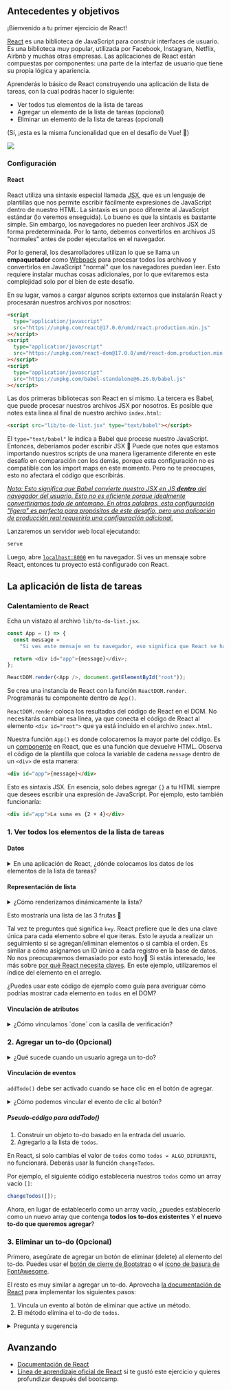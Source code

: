 ## Antecedentes y objetivos

¡Bienvenido a tu primer ejercicio de React!

[React](https://reactjs.org/) es una biblioteca de JavaScript para construir interfaces de usuario. Es una biblioteca muy popular, utilizada por Facebook, Instagram, Netflix, Airbnb y muchas otras empresas. Las aplicaciones de React están compuestas por componentes: una parte de la interfaz de usuario que tiene su propia lógica y apariencia.

Aprenderás lo básico de React construyendo una aplicación de lista de tareas, con la cual podrás hacer lo siguiente:

- Ver todos tus elementos de la lista de tareas
- Agregar un elemento de la lista de tareas (opcional)
- Eliminar un elemento de la lista de tareas (opcional)

(Sí, ¡esta es la misma funcionalidad que en el desafío de Vue! 💪)

![](https://raw.githubusercontent.com/lewagon/fullstack-images/master/frontend/to-do-list-vue-user-flow.gif)

### Configuración

#### React

React utiliza una sintaxis especial llamada [JSX](https://react.dev/learn/writing-markup-with-jsx), que es un lenguaje de plantillas que nos permite escribir fácilmente expresiones de JavaScript dentro de nuestro HTML. La sintaxis es un poco diferente al JavaScript estándar (lo veremos enseguida). Lo bueno es que la sintaxis es bastante simple. Sin embargo, los navegadores no pueden leer archivos JSX de forma predeterminada. Por lo tanto, debemos convertirlos en archivos JS "normales" antes de poder ejecutarlos en el navegador.

Por lo general, los desarrolladores utilizan lo que se llama un **empaquetador** como [Webpack](https://webpack.js.org/) para procesar todos los archivos y convertirlos en JavaScript "normal" que los navegadores puedan leer. Esto requiere instalar muchas cosas adicionales, por lo que evitaremos esta complejidad solo por el bien de este desafío.

En su lugar, vamos a cargar algunos scripts externos que instalarán React y procesarán nuestros archivos por nosotros:

```html
<script
  type="application/javascript"
  src="https://unpkg.com/react@17.0.0/umd/react.production.min.js"
></script>
<script
  type="application/javascript"
  src="https://unpkg.com/react-dom@17.0.0/umd/react-dom.production.min.js"
></script>
<script
  type="application/javascript"
  src="https://unpkg.com/babel-standalone@6.26.0/babel.js"
></script>
```

Las dos primeras bibliotecas son React en sí mismo. La tercera es Babel, que puede procesar nuestros archivos JSX por nosotros. Es posible que notes esta línea al final de nuestro archivo `index.html`:

```html
<script src="lib/to-do-list.jsx" type="text/babel"></script>
```

El `type="text/babel"` le indica a Babel que procese nuestro JavaScript. Entonces, deberíamos poder escribir JSX 💪 Puede que notes que estamos importando nuestros scripts de una manera ligeramente diferente en este desafío en comparación con los demás, porque esta configuración no es compatible con los import maps en este momento. Pero no te preocupes, esto no afectará el código que escribirás.

_[Nota: Esto significa que Babel convierte nuestro JSX en JS **dentro** del navegador del usuario. Esto no es eficiente porque idealmente convertiríamos todo de antemano. En otras palabras, esta configuración "ligera" es perfecta para propósitos de este desafío, pero una aplicación de producción real requeriría una configuración adicional.](https://babeljs.io/docs/babel-standalone#when-not-to-use-babelstandalone)_

Lanzaremos un servidor web local ejecutando:

```bash
serve
```

Luego, abre [`localhost:8000`](http://localhost:8000) en tu navegador. Si ves un mensaje sobre React, entonces tu proyecto está configurado con React.

## La aplicación de lista de tareas

### Calentamiento de React

Echa un vistazo al archivo `lib/to-do-list.jsx`.

```js
const App = () => {
  const message =
    "Si ves este mensaje en tu navegador, eso significa que React se ha montado correctamente! 🙌";

  return <div id="app">{message}</div>;
};

ReactDOM.render(<App />, document.getElementById("root"));
```

Se crea una instancia de React con la función `ReactDOM.render`. Programarás tu componente dentro de `App()`.

`ReactDOM.render` coloca los resultados del código de React en el DOM. No necesitarás cambiar esa línea, ya que conecta el código de React al elemento `<div id="root">` que ya está incluido en el archivo `index.html`.

Nuestra función `App()` es donde colocaremos la mayor parte del código. Es un [componente](https://react.dev/learn/your-first-component) en React, que es una función que devuelve HTML. Observa el código de la plantilla que coloca la variable de cadena `message` dentro de un `<div>` de esta manera:

```html
<div id="app">{message}</div>
```

Esto es sintaxis JSX. En esencia, solo debes agregar `{}` a tu HTML siempre que desees escribir una expresión de JavaScript. Por ejemplo, esto también funcionaría:

```html
<div id="app">La suma es {2 + 4}</div>
```

### 1. Ver todos los elementos de la lista de tareas

#### Datos

<details>
<summary markdown='span'>En una aplicación de React, ¿dónde colocamos los datos de los elementos de la lista de tareas?</summary>

Tienes los mismos elementos de la lista de tareas en un arreglo.

```js
[
  { title: "Codificar una lista de tareas", done: false },
  { title: "Desayunar", done: true },
  { title: "Hacer ejercicio", done: false },
  { title: "Regar las plantas", done: true },
];
```

Estos son datos que podrían cambiar con el tiempo. Por ejemplo, podríamos querer agregar o eliminar un elemento de nuestro arreglo de elementos de la lista de tareas en el futuro. ¿Cómo manejamos los datos cambiantes en React?

Utilizamos la función [`React.useState`](https://react.dev/reference/react/useState). Esta es una función de React, o, como le gusta llamarlo a la gente de React, un [hook](https://react.dev/reference/react), que nos permite definir variables cuyos valores podrían cambiar en nuestra aplicación.

Cambiamos nuestra función `App()` de la siguiente manera:

```js
const App = () => {
  const [todos, changeTodos] = React.useState([
    { title: "Codificar una lista de tareas", done: false },
    { title: "Desayunar", done: true },
    { title: "Hacer ejercicio", done: false },
    { title: "Regar las plantas", done: true },
  ]);

  return <div id="app"></div>;
};
```

Este código significa que ahora tendremos acceso a dos variables: `todos`, que es simplemente el arreglo de tareas, y `changeTodos`, que es una función que podemos llamar cuando nuestro arreglo cambie (por ejemplo, si queremos agregar o eliminar un elemento). Dado que de momento solo nos preocupamos por _leer_ nuestras tareas, no crear, editar o eliminarlas, no usaremos mucho `changeTodos` en este momento 😌

</details>

#### Representación de lista

<details>
<summary markdown='span'>¿Cómo renderizamos dinámicamente la lista?</summary>

En React, utilizas `{}` siempre que quieras poner JavaScript dentro de tu HTML. En JavaScript normal, si quisiéramos imprimir cada elemento de una lista, tendríamos que usar **iteración**. ¡Resulta que en React, puedes usar la iteración como en JavaScript normal! El operador más común es la función `map`. La razón de esto es que `map` retorna un arreglo (en este caso de elementos JSX), y JSX admite la adición de un arreglo de elementos al DOM.

Aquí tienes un ejemplo de cómo funciona:

```js
function App() {
  const [items, changeItems] = React.useState([
    "manzana",
    "plátano",
    "naranja",
  ]);

  return (
    <ul>
      {items.map((item, index) => (
        <li key={index}>{item}</li>
      ))}
    </ul>
  );
}

export default App;
```

</details>

Esto mostraría una lista de las 3 frutas 🍎

Tal vez te preguntes qué significa `key`. React prefiere que le des una clave única para cada elemento sobre el que iteras. Esto le ayuda a realizar un seguimiento si se agregan/eliminan elementos o si cambia el orden. Es similar a cómo asignamos un ID único a cada registro en la base de datos. No nos preocuparemos demasiado por esto hoy💆 Si estás interesado, lee más sobre [por qué React necesita claves](https://react.dev/learn/rendering-lists#why-does-react-need-keys). En este ejemplo, utilizaremos el índice del elemento en el arreglo.

¿Puedes usar este código de ejemplo como guía para averiguar cómo podrías mostrar cada elemento en `todos` en el DOM?

#### Vinculación de atributos

<details>
<summary markdown='span'>¿Cómo vinculamos `done` con la casilla de verificación?</summary>

React facilita la definición de atributos HTML en la sintaxis JSX:

```js
function App() {
  const shouldBeChecked = true;

  return <input type="checkbox" checked={shouldBeChecked} />;
}

export default App;
```

Todo lo que tenemos que hacer es utilizar `{}` para escribir JavaScript como valor de `checked` en nuestra casilla de verificación.

¿Puedes utilizar este principio para que tus casillas de verificación coincidan dinámicamente con el valor de `done` en cada una?

</details>

### 2. Agregar un to-do (Opcional)

<details>
<summary markdown='span'>¿Qué sucede cuando un usuario agrega un to-do?</summary>

1. El usuario completa el título del to-do.
2. El usuario hace clic en un botón.
3. El to-do se agrega y aparece en la lista.

Cuando se hace clic en el botón, la aplicación de React debe encargarse de obtener los datos y agregarlos a la lista. Crearemos una función en JavaScript llamada `addTodo()` para encargarse de todo esto.

Para hacer esto, crearemos una nueva variable `title` usando el hook `useState` que se actualizará cada vez que el usuario escriba en el campo de entrada (usando el evento `onChange`).

```js
const App = () => {
  const [todos, setTodos] = React.useState([]);
  const [title, setTitle] = React.useState("");

  const handleTitleChange = (event) => {
    setTitle(event.target.value);
  };

  const addTodo = () => {
    console.log("Agregando un to-do...");
    // TODO: agregar un nuevo to-do basado en el título al array `todos`
    setTitle("");
  };

  return (
    <div id="app">
      <h1>Lista de Tareas</h1>
      <form>
        <label htmlFor="todoTitle">Título:</label>
        <input
          type="text"
          id="todoTitle"
          value={title}
          onChange={handleTitleChange}
        />
        <button type="button" onClick={addTodo}>
          Agregar To-Do
        </button>
      </form>
      <ul>
        {todos.map((todo, index) => (
          <li key={index}>{todo}</li>
        ))}
      </ul>
    </div>
  );
};

ReactDOM.render(<App />, document.getElementById("root"));
```

_Sugerencia: Potencialmente puedes usar el [operador de propagación](https://developer.mozilla.org/es/docs/Web/JavaScript/Reference/Operators/Spread_syntax) de JavaScript para ayudarte en esta parte. El operador de propagación es útil si deseas tomar un array existente y generar un nuevo array con un elemento adicional. Aquí tienes un ejemplo de sintaxis:_

```js
const frutas = ["manzana", "plátano", "naranja"];
const frutasYVerduras = [...frutas, "pepino", "pimiento"];
// el valor de frutasYVerduras será ['manzana', 'plátano', 'naranja', 'pepino', 'pimiento']
```

</details>

#### Vinculación de eventos

`addTodo()` debe ser activado cuando se hace clic en el botón de agregar.

<details>
<summary markdown='span'>¿Cómo podemos vincular el evento de clic al botón?</summary>

Podemos usar el atributo `onClick` en nuestro elemento `<button>`.

```html
<button type="button" onClick="{addTodo}">Agregar To-Do</button>
```

¿Puedes ver el `console.log` que agregaste en tu método en la consola del navegador? Si es así, ¡entonces el evento está vinculado correctamente!

</details>

##### Pseudo-código para addTodo()

1. Construir un objeto to-do basado en la entrada del usuario.
2. Agregarlo a la lista de `todos`.

En React, si solo cambias el valor de `todos` como `todos = ALGO_DIFERENTE`, no funcionará. Deberás usar la función `changeTodos`.

Por ejemplo, el siguiente código establecería nuestros `todos` como un array vacío `[]`:

```js
changeTodos([]);
```

Ahora, en lugar de establecerlo como un array vacío, ¿puedes establecerlo como un nuevo array que contenga **todos los to-dos existentes** Y **el nuevo to-do que queremos agregar**?

</details>

### 3. Eliminar un to-do (Opcional)

Primero, asegúrate de agregar un botón de eliminar (delete) al elemento del to-do. Puedes usar el [botón de cierre de Bootstrap](https://getbootstrap.com/docs/5.0/components/close-button/) o el [ícono de basura de FontAwesome](https://fontawesome.com/search?q=trash&o=r).

El resto es muy similar a agregar un to-do. Aprovecha [la documentación de React](https://reactjs.org/docs/getting-started.html) para implementar los siguientes pasos:

1. Vincula un evento al botón de eliminar que active un método.
2. El método elimina el to-do de `todos`.

<details>
<summary markdown='span'>Pregunta y sugerencia</summary>

❓ ¿Cómo sabe este método qué to-do eliminar?
❓ ¿Cuál es el identificador único de cada to-do? Puedes usar esto para identificar qué to-do eliminar.

💡 Puedes pasar un argumento a un método.
💡 Tienes acceso a `index` en `map`.

</details>

## Avanzando

- [Documentación de React](https://es.reactjs.org/docs/getting-started.html)
- [Línea de aprendizaje oficial de React](https://beta.reactjs.org/learn) si te gustó este ejercicio y quieres profundizar después del bootcamp.
